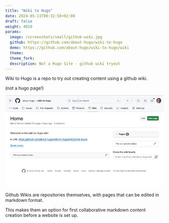 ```yaml
---
title: "Wiki to Hugo"
date: 2024-05-11T00:32:58+02:00
draft: false
weight: 4010
params:
  image: /screenshots/small/github-wiki.jpg
  github: https://github.com/about-hugo/wiki-to-hugo
  demo: https://github.com/about-hugo/wiki-to-hugo/wiki
  theme: 
  theme_fork: 
  description: Not a Hugo Site - github wiki tryout
---
```

Wiki to Hugo is a repo to try out creating content using a github wiki.

(not a hugo page!)
<!--more-->

![](/screenshots/big/github-wiki.jpg)

Github Wikis are repositories themselves, with pages that can be edited in markdown
format. 

This makes them an option for first collaborative markdown content creation before
a website is set up.


